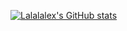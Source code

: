 [![Lalalalex's GitHub stats](https://github-readme-stats.vercel.app/api?username=Lalalalex)](https://github.com/anuraghazra/github-readme-stats)

<!--
**Lalalalex/Lalalalex** is a ✨ _special_ ✨ repository because its `README.md` (this file) appears on your GitHub profile.

Here are some ideas to get you started:

- 🔭 I’m currently working on ...
- 🌱 I’m currently learning ...
- 👯 I’m looking to collaborate on ...
- 🤔 I’m looking for help with ...
- 💬 Ask me about ...
- 📫 How to reach me: ...
- 😄 Pronouns: ...
- ⚡ Fun fact: ...
-->
